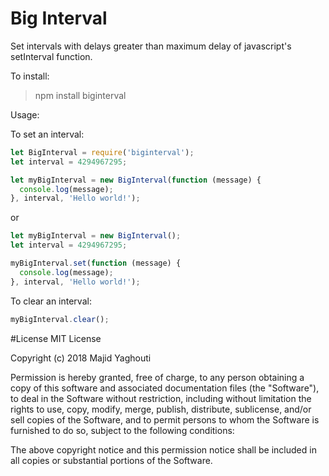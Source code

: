# Big Interval
Set intervals with delays greater than maximum delay of javascript's setInterval function.

To install:
> npm install biginterval

Usage:

To set an interval:
```javascript
let BigInterval = require('biginterval');
let interval = 4294967295;

let myBigInterval = new BigInterval(function (message) {
  console.log(message);
}, interval, 'Hello world!');
```
or
```javascript
let myBigInterval = new BigInterval();
let interval = 4294967295;

myBigInterval.set(function (message) {
  console.log(message);
}, interval, 'Hello world!');
```
To clear an interval:
```javascript
myBigInterval.clear();
```

#License
MIT License

Copyright (c) 2018 Majid Yaghouti

Permission is hereby granted, free of charge, to any person obtaining a copy
of this software and associated documentation files (the "Software"), to deal
in the Software without restriction, including without limitation the rights
to use, copy, modify, merge, publish, distribute, sublicense, and/or sell
copies of the Software, and to permit persons to whom the Software is
furnished to do so, subject to the following conditions:

The above copyright notice and this permission notice shall be included in all
copies or substantial portions of the Software.